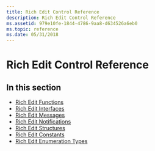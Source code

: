 ```yaml
---
title: Rich Edit Control Reference
description: Rich Edit Control Reference
ms.assetid: 979e10fe-1844-4786-9aa8-d634526a6eb0
ms.topic: reference
ms.date: 05/31/2018
---
```


# Rich Edit Control Reference

## In this section

-   [Rich Edit Functions](bumper-rich-edit-control-reference-functions.md)
-   [Rich Edit Interfaces](bumper-rich-edit-control-reference-interfaces.md)
-   [Rich Edit Messages](bumper-rich-edit-control-reference-messages.md)
-   [Rich Edit Notifications](bumper-rich-edit-control-reference-notifications.md)
-   [Rich Edit Structures](bumper-rich-edit-control-reference-structures.md)
-   [Rich Edit Constants](bumper-rich-edit-control-reference-constants.md)
-   [Rich Edit Enumeration Types](bumper-rich-edit-control-reference-enumeration-types.md)

 

 




